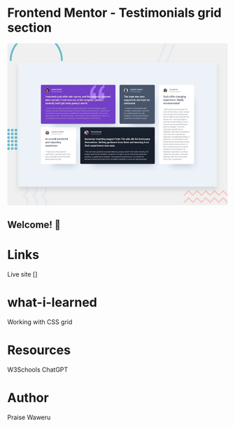 # Frontend Mentor - Testimonials grid section

![Design preview for the Testimonials grid section coding challenge](./design/desktop-preview.jpg)

## Welcome! 👋

# Links
Live site []

# what-i-learned
Working with CSS grid

# Resources
W3Schools
ChatGPT

# Author
Praise Waweru